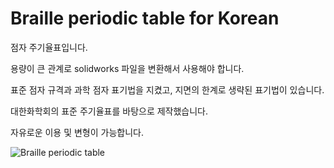 # Braille periodic table for Korean

점자 주기율표입니다.

용량이 큰 관계로 solidworks 파일을 변환해서 사용해야 합니다.

표준 점자 규격과 과학 점자 표기법을 지켰고, 지면의 한계로 생략된 표기법이 있습니다.

대한화학회의 표준 주기율표를 바탕으로 제작했습니다.

자유로운 이용 및 변형이 가능합니다.

![Braille periodic table](https://user-images.githubusercontent.com/71208448/152667983-9376ee38-d23c-46ad-b538-2322c70d3f47.png)
